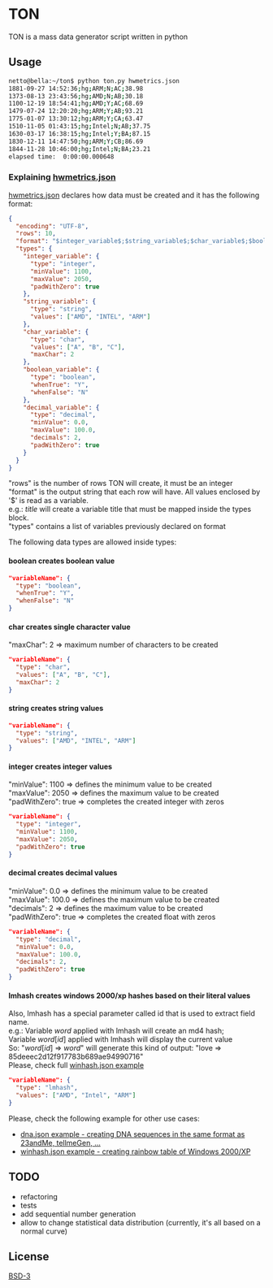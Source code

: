 # TON
TON is a mass data generator script written in python

## Usage
```bash
netto@bella:~/ton$ python ton.py hwmetrics.json
1881-09-27 14:52:36;hg;ARM;N;AC;38.98
1373-08-13 23:43:56;hg;AMD;N;AB;30.18
1100-12-19 18:54:41;hg;AMD;Y;AC;68.69
1479-07-24 12:20:20;hg;ARM;Y;AB;93.21
1775-01-07 13:30:12;hg;ARM;Y;CA;63.47
1510-11-05 01:43:15;hg;Intel;N;AB;37.75
1630-03-17 16:38:15;hg;Intel;Y;BA;87.15
1830-12-11 14:47:50;hg;ARM;Y;CB;86.69
1844-11-28 10:46:00;hg;Intel;N;BA;23.21
elapsed time:  0:00:00.000648
```

### Explaining [hwmetrics.json](examples/hwmetrics.json)

[hwmetrics.json](examples/hwmetrics.json) declares how data must be created and it has the following format:
```json
{
  "encoding": "UTF-8",
  "rows": 10,
  "format": "$integer_variable$;$string_variable$;$char_variable$;$boolean_variable$;$decimal_variable$",
  "types": {
    "integer_variable": {
      "type": "integer",
      "minValue": 1100,
      "maxValue": 2050,
      "padWithZero": true
    },
    "string_variable": {
      "type": "string",
      "values": ["AMD", "INTEL", "ARM"]
    },
    "char_variable": {
      "type": "char",
      "values": ["A", "B", "C"],
      "maxChar": 2
    },
    "boolean_variable": {
      "type": "boolean",
      "whenTrue": "Y",
      "whenFalse": "N"
    },
    "decimal_variable": {
      "type": "decimal",
      "minValue": 0.0,
      "maxValue": 100.0,
      "decimals": 2,
      "padWithZero": true
    }
  }
}

```

"rows" is the number of rows TON will create, it must be an integer  
"format" is the output string that each row will have. All values enclosed by '$' is read as a variable.  
         e.g.: $title$ will create a variable title that must be mapped inside the types block.  
"types" contains a list of variables previously declared on format  

The following data types are allowed inside types:
#### boolean creates boolean value
```json
"variableName": {
  "type": "boolean",
  "whenTrue": "Y",
  "whenFalse": "N"
}
```

#### char creates single character value
"maxChar": 2 => maximum number of characters to be created
```json
"variableName": {
  "type": "char",
  "values": ["A", "B", "C"],
  "maxChar": 2
}
```

#### string creates string values
```json
"variableName": {
  "type": "string",
  "values": ["AMD", "INTEL", "ARM"]
}
```

#### integer creates integer values
"minValue": 1100 => defines the minimum value to be created  
"maxValue": 2050 => defines the maximum value to be created  
"padWithZero": true => completes the created integer with zeros  
```json
"variableName": {
  "type": "integer",
  "minValue": 1100,
  "maxValue": 2050,
  "padWithZero": true
}
```

#### decimal creates decimal values
"minValue": 0.0 => defines the minimum value to be created  
"maxValue": 100.0 => defines the maximum value to be created  
"decimals": 2 => defines the maximum value to be created  
"padWithZero": true => completes the created float with zeros  
```json
"variableName": {
  "type": "decimal",
  "minValue": 0.0,
  "maxValue": 100.0,
  "decimals": 2,
  "padWithZero": true
}
```

#### lmhash creates windows 2000/xp hashes based on their literal values
Also, lmhash has a special parameter called id that is used to extract field name.  
e.g.: Variable $word$ applied with lmhash will create an md4 hash;  
      Variable $word[id]$ applied with lmhash will display the current value  
So: "$word[id]$ => $word$" will generate this kind of output: "love => 85deeec2d12f917783b689ae94990716"  
Please, check full [winhash.json example](examples/winhash.json)  
```json
"variableName": {
  "type": "lmhash",
  "values": ["AMD", "Intel", "ARM"]
}
```

Please, check the following example for other use cases:  
* [dna.json example - creating DNA sequences in the same format as 23andMe, tellmeGen, ...](examples/dna.json)  
* [winhash.json example - creating rainbow table of Windows 2000/XP](examples/winhash.json)  


## TODO
* refactoring
* tests
* add sequential number generation
* allow to change statistical data distribution (currently, it's all based on a normal curve)

## License
[BSD-3](https://opensource.org/licenses/BSD-3-Clause)

